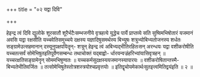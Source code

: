 +++
title = "०२ यद्वा दिवि"

+++

हेइन्द्र त्वं दिवि द्युलोके शूरसातौ शूरैर्भटैःसम्भजनीये वृत्रहत्ये युद्धेच पार्ये प्राप्तव्ये सति सुष्विमभिषोतारं यजमानं अवसि यद्वा रक्षसीति यच्चवेतिसमुच्चये दक्षस्य यज्ञादिषुसमर्थस्य बिभ्युषः शत्रुभ्योबिभ्यतोजनस्य शर्धतः सङ्ग्रामेउत्सहमानान् दस्यूनुपक्षपयितॄन्- शत्रून् हेइन्द्र त्वं अबिभ्यद्भीतिरहितःसन् अरन्धयः यद्वा वशीकरोषीति यच्चतत्सर्वं सोमेभिषुतइतिपूर्वेणसम्बन्धः तथाचोक्तं यद्बाह्वो- र्धारयन्वज्रंहरिभ्यांयासिवृत्रहन् ॥ यच्चरक्षतिसङ्ग्रामेनॄन् सोममभिषुण्वतः ॥ यच्चकर्मसुदक्षस्ययजमानस्यापारयः ॥ वशीकरोषितान्तस्मै- बिभ्यतेभीतिवर्जितः ॥ तत्सोमेभिषुतेस्तोत्रशस्त्रयोश्चप्रवृत्तयोः ॥ इतिद्वृचोयमेकार्थःसुतइत्त्वमितिद्वयंइति ॥ २ ॥